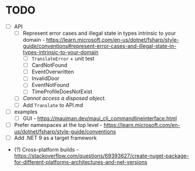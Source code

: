 # TODO

- [ ] API
    - [ ] Represent error cases and illegal state in types intrinsic to your domain
          - https://learn.microsoft.com/en-us/dotnet/fsharp/style-guide/conventions#represent-error-cases-and-illegal-state-in-types-intrinsic-to-your-domain
        - [ ] `TranslateError` + unit test
        - [ ] CardNotFound
        - [ ] EventOverwritten
        - [ ] InvalidDoor
        - [ ] EventNotFound
        - [ ] TimeProfileDoesNotExist

    - [ ] _Cannot access a disposed object._
    - [ ] Add `Translate` to API.md

- [ ] examples
    - [ ] GUI
          - https://mauiman.dev/maui_cli_commandlineinterface.html

- [ ] Prefer namespaces at the top level
      - https://learn.microsoft.com/en-us/dotnet/fsharp/style-guide/conventions
- [ ] Add .NET 9 as a target framework
- (?) Cross-platform builds
      - https://stackoverflow.com/questions/69393627/create-nuget-package-for-different-platforms-architectures-and-net-versions

